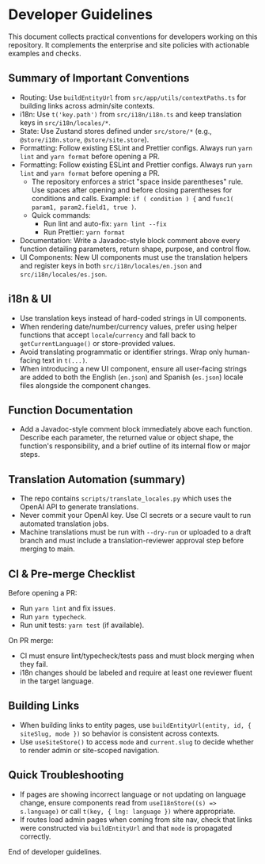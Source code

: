 # Developer Guidelines

This document collects practical conventions for developers working on this repository. It complements the enterprise and site policies with actionable examples and checks.

## Summary of Important Conventions

- Routing: Use `buildEntityUrl` from `src/app/utils/contextPaths.ts` for building links across admin/site contexts.
- i18n: Use `t('key.path')` from `src/i18n/i18n.ts` and keep translation keys in `src/i18n/locales/*`.
- State: Use Zustand stores defined under `src/store/*` (e.g., `@store/i18n.store`, `@store/site.store`).
- Formatting: Follow existing ESLint and Prettier configs. Always run `yarn lint` and `yarn format` before opening a PR.
- Formatting: Follow existing ESLint and Prettier configs. Always run `yarn lint` and `yarn format` before opening a PR.
  - The repository enforces a strict "space inside parentheses" rule. Use spaces after opening and before closing parentheses for conditions and calls. Example: `if ( condition ) {` and `func1( param1, param2.field1, true )`.
  - Quick commands:
    - Run lint and auto-fix: `yarn lint --fix`
    - Run Prettier: `yarn format`
- Documentation: Write a Javadoc-style block comment above every function detailing parameters, return shape, purpose, and control flow.
- UI Components: New UI components must use the translation helpers and register keys in both `src/i18n/locales/en.json` and `src/i18n/locales/es.json`.

## i18n & UI

- Use translation keys instead of hard-coded strings in UI components.
- When rendering date/number/currency values, prefer using helper functions that accept `locale`/`currency` and fall back to `getCurrentLanguage()` or store-provided values.
- Avoid translating programmatic or identifier strings. Wrap only human-facing text in `t(...)`.
- When introducing a new UI component, ensure all user-facing strings are added to both the English (`en.json`) and Spanish (`es.json`) locale files alongside the component changes.

## Function Documentation

- Add a Javadoc-style comment block immediately above each function. Describe each parameter, the returned value or object shape, the function's responsibility, and a brief outline of its internal flow or major steps.

## Translation Automation (summary)

- The repo contains `scripts/translate_locales.py` which uses the OpenAI API to generate translations.
- Never commit your OpenAI key. Use CI secrets or a secure vault to run automated translation jobs.
- Machine translations must be run with `--dry-run` or uploaded to a draft branch and must include a translation-reviewer approval step before merging to main.

## CI & Pre-merge Checklist

Before opening a PR:

- Run `yarn lint` and fix issues.
- Run `yarn typecheck`.
- Run unit tests: `yarn test` (if available).

On PR merge:

- CI must ensure lint/typecheck/tests pass and must block merging when they fail.
- i18n changes should be labeled and require at least one reviewer fluent in the target language.

## Building Links

- When building links to entity pages, use `buildEntityUrl(entity, id, { siteSlug, mode })` so behavior is consistent across contexts.
- Use `useSiteStore()` to access `mode` and `current.slug` to decide whether to render admin or site-scoped navigation.

## Quick Troubleshooting

- If pages are showing incorrect language or not updating on language change, ensure components read from `useI18nStore((s) => s.language)` or call `t(key, { lng: language })` where appropriate.
- If routes load admin pages when coming from site nav, check that links were constructed via `buildEntityUrl` and that `mode` is propagated correctly.

End of developer guidelines.
